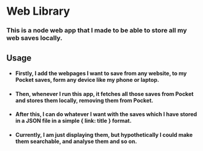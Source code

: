 # Web Library
### This is a node web app that I made to be able to store all my web saves locally. 
## Usage
- #### Firstly, I add the webpages I want to save from any website, to my Pocket saves, form any device like my phone or laptop.
- #### Then, whenever I run this app, it fetches all those saves from Pocket and stores them locally, removing them from Pocket.
- #### After this, I can do whatever I want with the saves which I have stored in a JSON file in a simple { link: title } format.
- #### Currently, I am just displaying them, but hypothetically I could make them searchable, and analyse them and so on.
